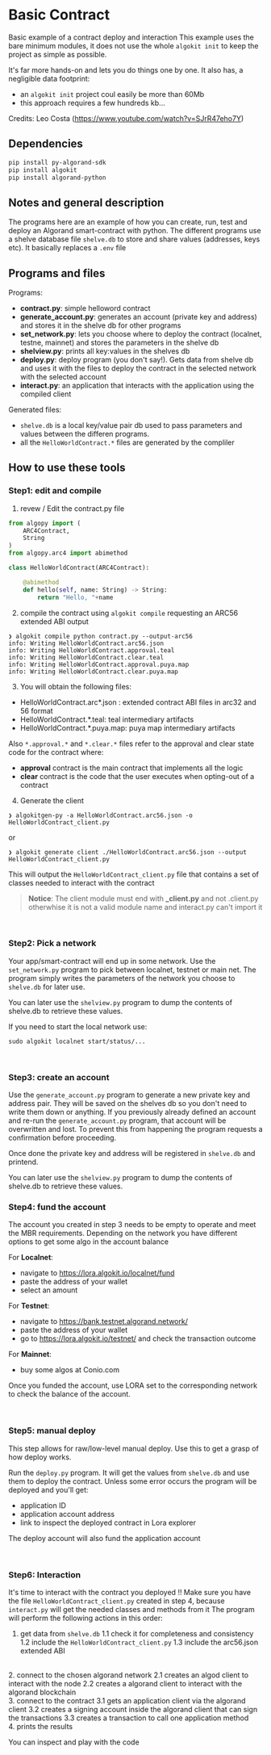 # Basic Contract

Basic example of a contract deploy and interaction
This example uses the bare minimum modules, it does not use the whole
`algokit init` to keep the project as simple as possible.

It's far more hands-on and lets you do things one by one. It also has,  a negligible data footprint:
- an `algokit init` project coul easily be more than 60Mb
- this approach requires a few hundreds kb...

Credits: Leo Costa (https://www.youtube.com/watch?v=SJrR47eho7Y)

## Dependencies

``` bash
pip install py-algorand-sdk
pip install algokit
pip install algorand-python
```

## Notes and general description
The programs here are an example of how you can create, run, test and deploy an Algorand smart-contract with python.
The different programs use a shelve database file `shelve.db` to store and share values (addresses, keys etc). It basically replaces a `.env` file

## Programs and files

Programs:

- **contract.py**: simple helloword contract
- **generate_account.py**: generates an account (private key and address) and stores it in the shelve db for other programs
- **set_network.py**: lets you choose where to deploy the contract (localnet, testne, mainnet) and stores the parameters in the shelve db
- **shelview.py**: prints all key:values in the shelves db
- **deploy.py**: deploy program (you don't say!). Gets data from shelve db and uses it with the files to deploy the contract in the selected network with the selected account
- **interact.py**: an application that interacts with the application using the compiled client


Generated files:
- `shelve.db` is a local key/value pair db used to pass parameters and values between the differen programs.
- all the `HelloWorldContract.*` files are generated by the compliler


## How to use these tools


### Step1: edit and compile
1. revew / Edit the contract.py file

``` python
from algopy import (
    ARC4Contract,
    String
)
from algopy.arc4 import abimethod

class HelloWorldContract(ARC4Contract):

    @abimethod
    def hello(self, name: String) -> String:
        return "Hello, "+name
```

2. compile the contract using `algokit compile` requesting an ARC56 extended ABI output

```
❯ algokit compile python contract.py --output-arc56
info: Writing HelloWorldContract.arc56.json
info: Writing HelloWorldContract.approval.teal
info: Writing HelloWorldContract.clear.teal
info: Writing HelloWorldContract.approval.puya.map
info: Writing HelloWorldContract.clear.puya.map
```

3. You will obtain the following files:
- HelloWorldContract.arc\*.json : extended contract ABI files in arc32 and 56 format
- HelloWorldContract.\*.teal: teal intermediary artifacts
- HelloWorldContract.\*.puya.map: puya map intermediary artifacts

Also `*.approval.*` and `*.clear.*` files refer to the approval and clear state code for the contract where:
- **approval** contract is the main contract that implements all the logic
- **clear** contract is the code that the user executes when opting-out of a contract

4. Generate the client

```
❯ algokitgen-py -a HelloWorldContract.arc56.json -o HelloWorldContract_client.py
```
or
```
❯ algokit generate client ./HelloWorldContract.arc56.json --output HelloWorldContract_client.py
```

This will output the `HelloWorldContract_client.py` file that contains a set of classes needed to interact with the contract

> **Notice**: 
>The client module must end with **_client.py** and not .client.py
> otherwhise it is not a valid module name and interact.py can't import it

<br/>

### Step2: Pick a network
Your app/smart-contract will end up in some network. Use the `set_network.py` program to pick between localnet, testnet or main net. The program simply writes the parameters of the network you choose to `shelve.db` for later use.

You can later use the `shelview.py` program to dump the contents of shelve.db to retrieve these values.

If you need to start the local network use:
```
sudo algokit localnet start/status/...
```

<br/>

### Step3: create an account
Use the `generate_account.py` program to generate a new private key and address pair. They will be saved on the shelves db so you don't need to write them down or anything.
If you previously already defined an account and re-run the `generate_account.py` program, that account will be overwritten and lost. To prevent this from happening the program requests a confirmation before proceeding.

Once done the private key and address will be registered in `shelve.db` and printend.

You can later use the `shelview.py` program to dump the contents of shelve.db to retrieve these values.
<br/>

### Step4: fund the account

The account you created in step 3 needs to be empty to operate and meet the MBR requirements.
Depending on the network you have different options to get some algo in the account balance

For **Localnet**: 
- navigate to https://lora.algokit.io/localnet/fund  
- paste the address of your wallet
- select an amount

For **Testnet**:
- navigate to https://bank.testnet.algorand.network/
- paste the address of your wallet
- go to https://lora.algokit.io/testnet/ and check the transaction outcome

For **Mainnet**:
- buy some algos at Conio.com

Once you funded the account, use LORA set to the corresponding network to check the balance of the account.

<br/>

### Step5: manual deploy
This step allows for raw/low-level manual deploy. Use this to get a grasp of how deploy works.

Run the `deploy.py` program. It will get the values from `shelve.db` and use them to deploy the contract.
Unless some error occurs the program will be deployed and you'll get:
- application ID
- application account address
- link to inspect the deployed contract in Lora explorer

The deploy account will also fund the application account

<br/>

### Step6: Interaction
It's time to interact with the contract you deployed !!
Make sure you have the file `HelloWorldContract_client.py` created in step 4, because `interact.py` will get the needed classes and methods from it
The program will perform the following actions in this order:
1. get data from `shelve.db` 
1.1 check it for completeness and consistency
1.2 include the `HelloWorldContract_client.py`
1.3 include the arc56.json extended ABI
<br>
2. connect to the chosen algorand network
2.1 creates an algod client to interact with the node
2.2 creates a algorand client to interact with the algorand blockchain
<br>
3. connect to the contract
3.1 gets an application client via the algorand client
3.2 creates a signing account inside the algorand client that can sign the transactions
3.3 creates a transaction to call one application method
<br>
4. prints the results 

You can inspect and play with the code